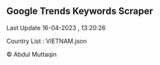 

## Google Trends Keywords Scraper 
 
Last Update 16-04-2023 , 13:20:26

Country List :
VIETNAM.json



© Abdul Muttaqin 
